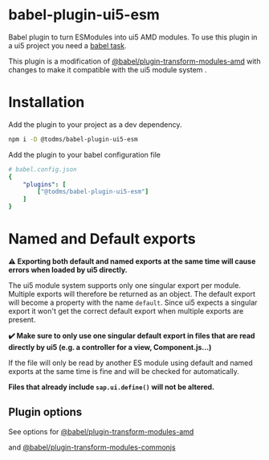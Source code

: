 # babel-plugin-ui5-esm

Babel plugin to turn ESModules into ui5 AMD modules.
To use this plugin in a ui5 project you need a [babel task](https://github.com/todm/ui5-task-babel).

This plugin is a modification of [@babel/plugin-transform-modules-amd](https://babeljs.io/docs/en/babel-plugin-transform-modules-amd) with changes to make it compatible with the ui5 module system .

# Installation

Add the plugin to your project as a dev dependency.

```sh
npm i -D @todms/babel-plugin-ui5-esm
```

Add the plugin to your babel configuration file

```yaml
# babel.config.json
{
    "plugins": [
        ["@todms/babel-plugin-ui5-esm"]
    ]
}
```

# Named and Default exports

**:warning: Exporting both default and named exports at the same time will cause errors when loaded by ui5 directly.**

The ui5 module system supports only one singular export per module. Multiple exports will therefore be returned as an object. The default export will become a property with the name `default`. Since ui5 expects a singular export it won't get the correct default export when multiple exports are present.

**:heavy_check_mark: Make sure to only use one singular default export in files that are read directly by ui5 (e.g. a controller for a view, Component.js...)**

If the file will only be read by another ES module using default and named exports at the same time is fine and will be checked for automatically.

**Files that already include `sap.ui.define()` will not be altered.**

## Plugin options
See options for [@babel/plugin-transform-modules-amd](https://babeljs.io/docs/en/babel-plugin-transform-modules-amd)

and [@babel/plugin-transform-modules-commonjs](https://babeljs.io/docs/en/babel-plugin-transform-modules-commonjs)
